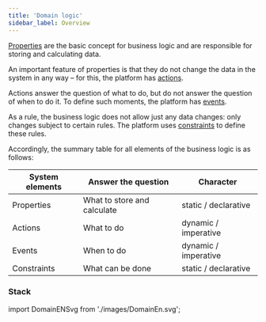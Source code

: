 ```yaml
---
title: 'Domain logic'
sidebar_label: Overview
---
```


[Properties](Properties.md) are the basic concept for business logic and are responsible for storing and calculating data. 

An important feature of properties is that they do not change the data in the system in any way – for this, the platform has [actions](Actions.md). 

Actions answer the question of what to do, but do not answer the question of when to do it. To define such moments, the platform has [events](Events.md). 

As a rule, the business logic does not allow just any data changes: only changes subject to certain rules. The platform uses [constraints](Constraints.md) to define these rules.

Accordingly, the summary table for all elements of the business logic is as follows:

|System elements|Answer the question        |Character           |
|---------------|---------------------------|--------------------|
|Properties     |What to store and calculate|static / declarative|
|Actions        |What to do                 |dynamic / imperative|
|Events         |When to do                 |dynamic / imperative|
|Constraints    |What can be done           |static / declarative|

### Stack

import DomainENSvg from './images/DomainEn.svg';

<DomainENSvg /> 
